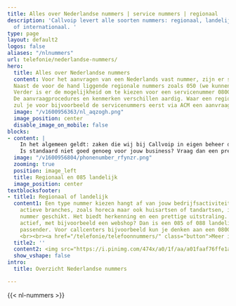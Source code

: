 ```yaml
---
title: Alles over Nederlandse nummers | service nummers | regionaal
description: 'Callvoip levert alle soorten nummers: regionaal, landelijk, service
  of internationaal. '
type: page
layout: default2
logos: false
aliases: "/nlnummers"
url: telefonie/nederlandse-nummers/
hero:
  title: Alles over Nederlandse nummers
  content: Voor het aanvragen van een Nederlands vast nummer, zijn er stiekem ook nog best veel mogelijkheden. 
  Naast de voor de hand liggende regionale nummers zoals 050 (we kunnen alle regio’s leveren), kun je ook kiezen voor een landelijk nummer 085 of 088. 
  Verder is er de mogelijkheid om te kiezen voor een servicenummer 0800/0900.<br> 
  De aanvraagprocedures en kenmerken verschillen aardig. Waar een regionaal nummer gemakkelijk en snel via ons te regelen is, 
  zul je voor bijvoorbeeld de servicenummers eerst via ACM een aanvraag moeten doen.
  image: "/v1600956363/nl_aqzogh.png"
  image_position: center
  disable_image_on_mobile: false
blocks:
- content: |
    In het algemeen geldt: zaken die wij bij Callvoip in eigen beheer doen, gaan snel en gemakkelijk :-) Binnen de nummervoorzieningen is dit van toepassing op de regionale, Nederlandse nummers en de 085 landelijke nummers. Deze kun je gemakkelijk via <a href="/mijncallvoip/">Mijn Callvoip</a> aanvragen en zijn dan vlot actief. Ook als je er meer dan 1 nodig hebt. <br>
    Is standaard niet goed genoeg voor jouw business? Vraag dan een premium nummer aan. Dat is een nummer wat er mooier uitziet en daardoor makkelijker te onthouden is en er natuurlijk gewoon goed uitziet op jouw website en visitekaartjes.
  image: "/v1600956804/phonenumber_rfynzr.png"
  zooming: true
  position: image_left
  title: Regionaal en 085 landelijk
  image_position: center
textblocksfooter:
- title1: Regionaal of landelijk
  content1: Een type nummer kiezen hangt af van jouw bedrijfsactiviteiten. Voor lokaal
    actieve branches, zoals horeca maar ook huisartsen of tandartsen, is een regionaal
    nummer geschikt. Het biedt herkenning en een prettige uitstraling. Ben je landelijk
    actief, met bijvoorbeeld een webshop? Dan is een 085 of 088 landelijk nummer wellicht
    passender. Voor callcenters bijvoorbeeld kun je denken aan een 0800 of 0900 servicenummer
    <br><br><a href="/telefonie/telefoonnummers/" class="button">Meer informatie</a>
  title2: ''
  content2: <img src="https://i.pinimg.com/474x/a0/1f/aa/a01faaf76ffe1ae9a0eeac3dfd1a44e0.jpg">
  show_vshape: false
intro:
  title: Overzicht Nederlandse nummers

---
```

{{< nl-nummers >}}
